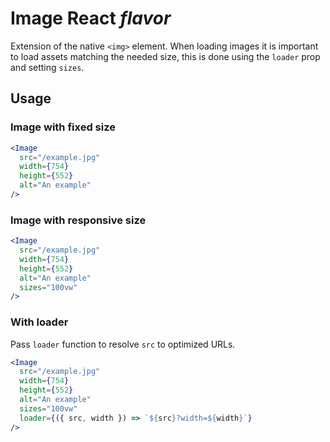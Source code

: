 # Image React *flavor*
Extension of the native `<img>` element. When loading images it is important to load assets matching the needed size, this is done using the `loader` prop and setting `sizes`.

## Usage
### Image with fixed size
```jsx
<Image
  src="/example.jpg"
  width={754}
  height={552}
  alt="An example"
/>
```

### Image with responsive size
```jsx
<Image
  src="/example.jpg"
  width={754}
  height={552}
  alt="An example"
  sizes="100vw"
/>
```

### With loader
Pass `loader` function to resolve `src` to optimized URLs.
```jsx
<Image
  src="/example.jpg"
  width={754}
  height={552}
  alt="An example"
  sizes="100vw"
  loader={({ src, width }) => `${src}?width=${width}`}
/>
```
